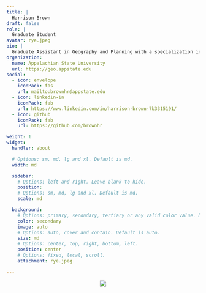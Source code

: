 ```yaml
---
title: |
  Harrison Brown
draft: false
role: |
  Graduate Student
avatar: rye.jpeg
bio: |
  Graduate Assistant in Geography and Planning with a specialization in R and GIS instruction
organization:
  name: Appalachian State University
  url: https://geo.appstate.edu
social:
  - icon: envelope
    iconPack: fas
    url: mailto:brownhr@appstate.edu
  - icon: linkedin-in
    iconPack: fab
    url: https://www.linkedin.com/in/harrison-brown-7b3315191/
  - icon: github
    iconPack: fab
    url: https://github.com/brownhr

weight: 1
widget:
  handler: about

  # Options: sm, md, lg and xl. Default is md.
  width: md

  sidebar:
    # Options: left and right. Leave blank to hide.
    position:
    # Options: sm, md, lg and xl. Default is md.
    scale: md

  background:
    # Options: primary, secondary, tertiary or any valid color value. Default is primary.
    color: secondary
    image: auto
    # Options: auto, cover and contain. Default is auto.
    size: md
    # Options: center, top, right, bottom, left.
    position: center
    # Options: fixed, local, scroll.
    attachment: rye.jpeg

---
```

 
<center>

![](frog.svg)

</center>